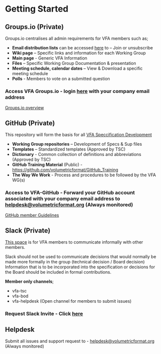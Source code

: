 # Getting Started

## Groups.io (Private)

Groups.io centralises all admin requirements for VFA members such as; 

- **Email distribution lists** can be accessed [here](https://volumetric.groups.io/g/main/subgroups ) to – Join or unsubscribe
- **Wiki page** – Specific links and information for each Working Group
- **Main page** - Generic VFA Information
- **Files** – Specific Working Group Documentation & presentation  
- **Meeting schedule, calendar dates** – View & Download a specific meeting schedule
- **Polls** - Members to vote on a submitted question

### **Access VFA Groups.io** - login [here](https://volumetric.groups.io/) with your company email address

[Groups.io overview](groups.io.md)

## GitHub (Private)

This repository will form the basis for all [VFA Speccification Development](https://github.com/volumetricformat)

- **Working Group repositories** – Development of Specs & Sup files
- **Templates** – Standardized templates (Approved by TSC)
- **Dictionary** - Common collection of definitions and abbreviations (Approved by TSC)
- **GitHub Training Material** (Public) - https://github.com/volumetricformat/GitHub_Training   
- **The Way We Work** - Process and procedures to be followed by the VFA WG(s)

### **Access to VFA-GitHub** - Forward your GitHub account associated with your company email address to helpdesk@volumetricformat.org (Always monitored)

[GitHub member Guidelines](https://volumetricformat.github.io/GitHub_Training/#/)


## Slack (Private)

[This space](vfa-org.slack.com) is for VFA members to communicate informally with other members.  

Slack should not be used to communicate decisions that would normally be made more formally in the group (technical decision / Board decision)
Information that is to be incorporated into the specification or decisions for the Board should be included in formal contributions. 

**Member only channels**;
- vfa-tsc
- vfa-bod
- vfa-helpdesk (Open channel for members to submit issues)

### Request Slack Invite - Click [here](vfa-org.slack.com)

## Helpdesk 
Submit all issues and support request to - helpdesk@volumetricformat.org (Always monitored)


